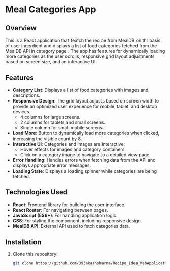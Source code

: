 # Meal Categories App

## Overview

This is a React application that featch  the recipe from MealDB  on thr basis of user ingerdient and displays a list of food categories fetched from the MealDB API in category page . The app has features for dynamically loading more categories as the user scrolls, responsive grid layout adjustments based on screen size, and an interactive UI.

## Features

- **Category List**: Displays a list of food categories with images and descriptions.
- **Responsive Design**: The grid layout adjusts based on screen width to provide an optimized user experience for mobile, tablet, and desktop devices.
  - 4 columns for large screens.
  - 2 columns for tablets and small screens.
  - Single column for small mobile screens.
- **Load More**: Button to dynamically load more categories when clicked, increasing the visible count by 8.
- **Interactive UI**: Categories and images are interactive:
  - Hover effects for images and category containers.
  - Click on a category image to navigate to a detailed view page.
- **Error Handling**: Handles errors when fetching data from the API and displays appropriate error messages.
- **Loading State**: Displays a loading spinner while categories are being fetched.

## Technologies Used

- **React**: Frontend library for building the user interface.
- **React Router**: For navigating between pages.
- **JavaScript (ES6+)**: For handling application logic.
- **CSS**: For styling the component, including responsive design.
- **MealDB API**: External API used to fetch categories data.

## Installation

1. Clone this repository:
   ```bash
   git clone https://github.com/393akashsharma/Recipe_Idea_WebApplication.git
